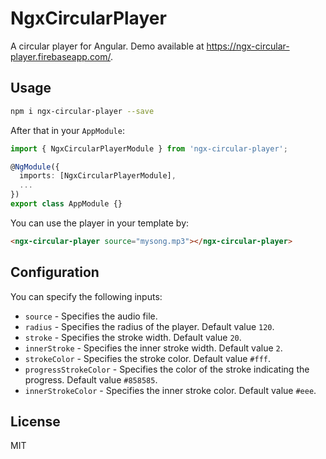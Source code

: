 # NgxCircularPlayer

A circular player for Angular. Demo available at https://ngx-circular-player.firebaseapp.com/.

## Usage

```bash
npm i ngx-circular-player --save
```

After that in your `AppModule`:

```ts
import { NgxCircularPlayerModule } from 'ngx-circular-player';

@NgModule({
  imports: [NgxCircularPlayerModule],
  ...
})
export class AppModule {}
```

You can use the player in your template by:

```html
<ngx-circular-player source="mysong.mp3"></ngx-circular-player>
```

## Configuration

You can specify the following inputs:

- `source` - Specifies the audio file.
- `radius` - Specifies the radius of the player. Default value `120`.
- `stroke` - Specifies the stroke width. Default value `20`.
- `innerStroke` - Specifies the inner stroke width. Default value `2`.
- `strokeColor` - Specifies the stroke color. Default value `#fff`.
- `progressStrokeColor` - Specifies the color of the stroke indicating the progress. Default value `#858585`.
- `innerStrokeColor` - Specifies the inner stroke color. Default value `#eee`.

## License

MIT

